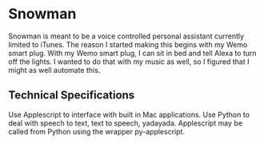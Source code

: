 # Snowman
Snowman is meant to be a voice controlled personal assistant currently limited to
iTunes.
The reason I started making this begins with my Wemo smart plug. With my Wemo
smart plug, I can sit in bed and tell Alexa to turn off the lights. I wanted to
do that with my music as well, so I figured that I might as well automate this.


## Technical Specifications
Use Applescript to interface with built in Mac applications.
Use Python to deal with speech to text, text to speech, yadayada.
Applescript may be called from Python using the wrapper py-applescript.
